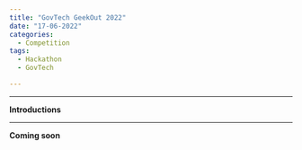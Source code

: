 ```yaml
---
title: "GovTech GeekOut 2022"
date: "17-06-2022"
categories:
  - Competition
tags:
  - Hackathon
  - GovTech

---
```


***

<strong>Introductions</strong>

***

<strong>Coming soon</strong>